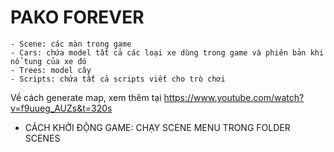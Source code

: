 # PAKO FOREVER

    - Scene: các màn trong game
    - Cars: chứa model tất cả các loại xe dùng trong game và phiên bản khi nổ tung của xe đó
    - Trees: model cây
    - Scripts: chứa tất cả scripts viết cho trò chơi
Về cách generate map, xem thêm tại https://www.youtube.com/watch?v=f9uueg_AUZs&t=320s
- CÁCH KHỞI ĐỘNG GAME: CHẠY SCENE MENU TRONG FOLDER SCENES